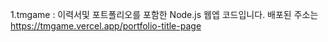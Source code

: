 1.tmgame : 이력서및 포트폴리오를 포함한 Node.js 웹엡 코드입니다. 배포된 주소는 https://tmgame.vercel.app/portfolio-title-page
